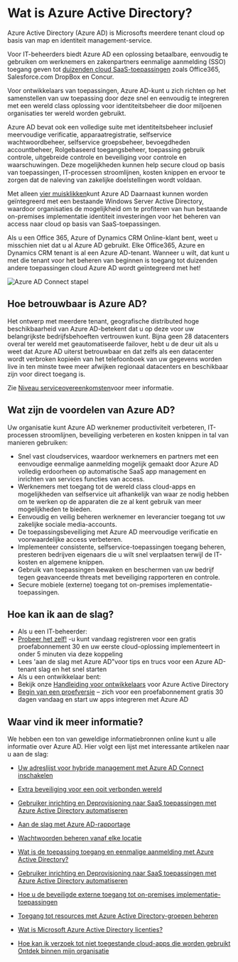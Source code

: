 <properties
    pageTitle="Wat is Azure Active Directory?"
    description="Azure Active Directory aan uw bestaande on-premises implementatie identiteiten uitbreiden in de cloud of ontwikkelen van Azure AD geïntegreerd toepassingen gebruiken."
    services="active-directory"
    documentationCenter=""
    authors="markusvi"
    manager="femila"
    editor=""/>

<tags
    ms.service="active-directory"
    ms.workload="identity"
    ms.tgt_pltfrm="na"
    ms.devlang="na"
    ms.topic="article"
    ms.date="08/23/2016"
    ms.author="markusvi"/>


# <a name="what-is-azure-active-directory"></a>Wat is Azure Active Directory?





Azure Active Directory (Azure AD) is Microsofts meerdere tenant cloud op basis van map en identiteit management-service.

Voor IT-beheerders biedt Azure AD een oplossing betaalbare, eenvoudig te gebruiken om werknemers en zakenpartners eenmalige aanmelding (SSO) toegang geven tot [duizenden cloud SaaS-toepassingen](http://blogs.technet.com/b/ad/archive/2014/09/03/50-saas-apps-now-support-federation-with-azure-ad.aspx) zoals Office365, Salesforce.com DropBox en Concur.

Voor ontwikkelaars van toepassingen, Azure AD-kunt u zich richten op het samenstellen van uw toepassing door deze snel en eenvoudig te integreren met een wereld class oplossing voor identiteitsbeheer die door miljoenen organisaties ter wereld worden gebruikt.

Azure AD bevat ook een volledige suite met identiteitsbeheer inclusief meervoudige verificatie, apparaatregistratie, selfservice wachtwoordbeheer, selfservice groepsbeheer, bevoegdheden accountbeheer, Rolgebaseerd toegangsbeheer, toepassing gebruik controle, uitgebreide controle en beveiliging voor controle en waarschuwingen. Deze mogelijkheden kunnen help secure cloud op basis van toepassingen, IT-processen stroomlijnen, kosten knippen en ervoor te zorgen dat de naleving van zakelijke doelstellingen wordt voldaan.

Met alleen [vier muisklikken](http://blogs.technet.com/b/ad/archive/2014/08/04/connecting-ad-and-azure-ad-only-4-clicks-with-azure-ad-connect.aspx)kunt Azure AD Daarnaast kunnen worden geïntegreerd met een bestaande Windows Server Active Directory, waardoor organisaties de mogelijkheid om te profiteren van hun bestaande on-premises implementatie identiteit investeringen voor het beheren van access naar cloud op basis van SaaS-toepassingen.

Als u een Office 365, Azure of Dynamics CRM Online-klant bent, weet u misschien niet dat u al Azure AD gebruikt. Elke Office365, Azure en Dynamics CRM tenant is al een Azure AD-tenant. Wanneer u wilt, dat kunt u met die tenant voor het beheren van beginnen is toegang tot duizenden andere toepassingen cloud Azure AD wordt geïntegreerd met het!





![Azure AD Connect stapel](./media/active-directory-whatis/Azure_Active_Directory.png)


## <a name="how-reliable-is-azure-ad"></a>Hoe betrouwbaar is Azure AD?

Het ontwerp met meerdere tenant, geografische distributed hoge beschikbaarheid van Azure AD-betekent dat u op deze voor uw belangrijkste bedrijfsbehoeften vertrouwen kunt. Bijna geen 28 datacenters overal ter wereld met geautomatiseerde failover, hebt u de deur uit als u weet dat Azure AD uiterst betrouwbaar en dat zelfs als een datacenter wordt verbroken kopieën van het telefoonboek van uw gegevens worden live in ten minste twee meer afwijken regionaal datacenters en beschikbaar zijn voor direct toegang is.

Zie [Niveau serviceovereenkomsten](https://azure.microsoft.com/support/legal/sla/)voor meer informatie.



## <a name="what-are-the-benefits-of-azure-ad"></a>Wat zijn de voordelen van Azure AD?

Uw organisatie kunt Azure AD werknemer productiviteit verbeteren, IT-processen stroomlijnen, beveiliging verbeteren en kosten knippen in tal van manieren gebruiken:

-   Snel vast cloudservices, waardoor werknemers en partners met een eenvoudige eenmalige aanmelding mogelijk gemaakt door Azure AD volledig erdoorheen op automatische SaaS app management en inrichten van services functies van access.
-   Werknemers met toegang tot de wereld class cloud-apps en mogelijkheden van selfservice uit afhankelijk van waar ze nodig hebben om te werken op de apparaten die ze al kent gebruik van meer mogelijkheden te bieden.
-   Eenvoudig en veilig beheren werknemer en leverancier toegang tot uw zakelijke sociale media-accounts.
-   De toepassingsbeveiliging met Azure AD meervoudige verificatie en voorwaardelijke access verbeteren.
-   Implementeer consistente, selfservice-toepassingen toegang beheren, presteren bedrijven eigenaars die u wilt snel verplaatsen terwijl de IT-kosten en algemene knippen.
-   Gebruik van toepassingen bewaken en beschermen van uw bedrijf tegen geavanceerde threats met beveiliging rapporteren en controle.
-   Secure mobiele (externe) toegang tot on-premises implementatie-toepassingen.






## <a name="how-can-i-get-started"></a>Hoe kan ik aan de slag?
-   Als u een IT-beheerder:
 - [Probeer het zelf!](https://azure.microsoft.com/trial/get-started-active-directory/) -u kunt vandaag registreren voor een gratis proefabonnement 30 en uw eerste cloud-oplossing implementeert in onder 5 minuten via deze koppeling
 - Lees 'aan de slag met Azure AD"voor tips en trucs voor een Azure AD-tenant slag en het snel starten
-   Als u een ontwikkelaar bent:
 - Bekijk onze [Handleiding voor ontwikkelaars](active-directory-developers-guide.md) voor Azure Active Directory
 - [Begin van een proefversie](https://azure.microsoft.com/trial/get-started-active-directory/) – zich voor een proefabonnement gratis 30 dagen vandaag en start uw apps integreren met Azure AD



## <a name="where-can-i-learn-more"></a>Waar vind ik meer informatie?

We hebben een ton van geweldige informatiebronnen online kunt u alle informatie over Azure AD. Hier volgt een lijst met interessante artikelen naar u aan de slag:


- [Uw adreslijst voor hybride management met Azure AD Connect inschakelen](active-directory-aadconnect.md)

- [Extra beveiliging voor een ooit verbonden wereld](../multi-factor-authentication/multi-factor-authentication.md)

- [Gebruiker inrichting en Deprovisioning naar SaaS toepassingen met Azure Active Directory automatiseren](active-directory-saas-app-provisioning.md)

- [Aan de slag met Azure AD-rapportage](active-directory-reporting-getting-started.md)

- [Wachtwoorden beheren vanaf elke locatie](active-directory-passwords.md)

- [Wat is de toepassing toegang en eenmalige aanmelding met Azure Active Directory?](active-directory-appssoaccess-whatis.md)

- [Gebruiker inrichting en Deprovisioning naar SaaS toepassingen met Azure Active Directory automatiseren](active-directory-saas-app-provisioning.md)

- [Hoe u de beveiligde externe toegang tot on-premises implementatie-toepassingen](active-directory-application-proxy-get-started.md)

- [Toegang tot resources met Azure Active Directory-groepen beheren](active-directory-manage-groups.md)

- [Wat is Microsoft Azure Active Directory licenties?](active-directory-licensing-what-is.md)

- [Hoe kan ik verzoek tot niet toegestande cloud-apps die worden gebruikt Ontdek binnen mijn organisatie](active-directory-cloudappdiscovery-whatis.md)
